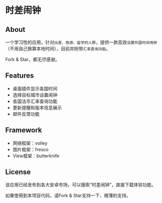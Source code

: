 时差闹钟
================================

## About
一个学习性的应用，针对`出差、旅游、留学的人群`，提供一款高效`设置外国时间闹钟`（不用自己换算本地时间），目前并附带`汇率查询功能`。  

Fork & Star，都无尽感谢。

## Features
* 桌面插件显示各国时间
* 选择目标城市设置闹钟
* 各国法币汇率查询功能
* 更新提醒和版本信息展示
* 邮件反馈功能

## Framework
* 网络框架：volley
* 图片框架：fresco
* View框架：butterknife

## License
该应用已经发布到各大安卓市场，可以搜索“时差闹钟”，直接下载体验功能。  

如果使用到本项目代码，请Fork & Star支持一下，微薄的支持。
